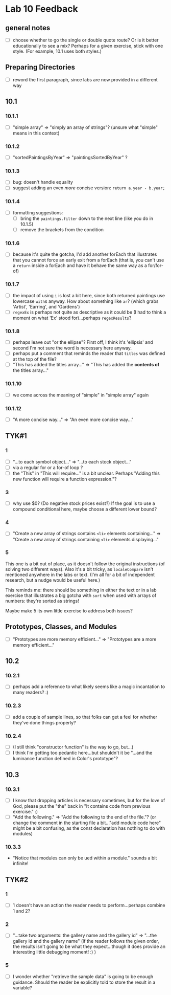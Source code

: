 # Lab 10 Feedback

## general notes

- [ ] choose whether to go the single or double quote route? Or is it better educationally to see a mix? Perhaps for a given exercise, stick with one style. (For example, 10.1 uses both styles.)

## Preparing Directories

- [ ] reword the first paragraph, since labs are now provided in a different way

## 10.1

### 10.1.1

- [ ] "simple array" => "simply an array of strings"? (unsure what "simple" means in this context)

### 10.1.2

- [ ] "sortedPaintingsByYear" => "paintingsSortedByYear" ? 

### 10.1.3

- [ ] bug: doesn't handle equality
- [ ] suggest adding an even _more_ concise version: `return a.year - b.year;`

### 10.1.4

- [ ] formatting suggestions: 
  - [ ] bring the `paintings.filter` down to the next line (like you do in 10.1.5)
  - [ ] remove the brackets from the condition

### 10.1.6

- [ ] because it's quite the gotcha, I'd add another forEach that illustrates that you cannot force an early exit from a forEach (that is, you can't use a `return` inside a forEach and have it behave the same way as a for/for-of)

### 10.1.7

- [ ] the impact of using `i` is lost a bit here, since both returned paintings use lowercase `with`s anyway. How about something like `ar`? (which grabs 'Artist', 'Earring', and 'Gardens')
- [ ] `regexEx` is perhaps not quite as descriptive as it could be (I had to think a moment on what 'Ex' stood for)...perhaps `regexResults`?

### 10.1.8

- [ ] perhaps leave out "or the ellipse"? First off, I think it's 'ellipsis' and second I'm not sure the word is necessary here anyway.
- [ ] perhaps put a comment that reminds the reader that `titles` was defined at the top of the file?
- [ ] "This has added the titles array..." => "This has added the **contents of** the titles array..."

### 10.1.10

- [ ] we come across the meaning of "simple" in "simple array" again

### 10.1.12

- [ ] "A more concise way..." => "An even more concise way..."


## TYK#1

### 1

- [ ] "...to each symbol object..." => "...to each stock object..."
- [ ] via a regular for or a for-of loop ?
- [ ] the "This" in "This will require..." is a bit unclear. Perhaps "Adding this new function will require a function expression."?

### 3

- [ ] why use $0? (Do negative stock prices exist?) If the goal is to use a compound conditional here, maybe choose a different lower bound?

### 4

- [ ] "Create a new array of strings contains `<li>` elements containing..." => "Create a new array of strings containing `<li>` elements displaying..."

### 5

This one is a bit out of place, as it doesn't follow the original instructions (of solving two different ways). Also it's a bit tricky, as `localeCompare` isn't mentioned anywhere in the labs or text. (I'm all for a bit of independent research, but a nudge would be useful here.)

This reminds me: there should be something in either the text or in a lab exercise that illustrates a big gotcha with `sort` when used with arrays of numbers: they're sorted as strings!

Maybe make 5 its own little exercise to address both issues?

## Prototypes, Classes, and Modules

- [ ] "Prototypes are more memory efficient..." => "Prototypes are a more memory efficient..."

## 10.2

### 10.2.1

- [ ] perhaps add a reference to what likely seems like a magic incantation to many readers? :) 

### 10.2.3

- [ ] add a couple of sample lines, so that folks can get a feel for whether they've done things properly?

### 10.2.4

- [ ] (I still think "constructor function" is the way to go, but...)
- [ ] I think I'm getting too pedantic here...but shouldn't it be "...and the luminance function defined in Color's prototype"?

## 10.3

### 10.3.1

- [ ] I know that dropping articles is necessary sometimes, but for the love of God, please put the "the" back in "It contains code from previous exercise." :)
- [ ] "Add the following." => "Add the following to the end of the file."? (or change the comment in the starting file a bit..."add module code here" might be a bit confusing, as the const declaration has nothing to do with modules)

### 10.3.3

- "Notice that modules can only be ued within a module." sounds a bit infinite!

## TYK#2

### 1

- [ ] 1 doesn't have an action the reader needs to perform...perhaps combine 1 and 2?

### 2

- [ ] "...take two arguments: the gallery name and the gallery id" => "...the gallery id and the gallery name"  (if the reader follows the given order, the results isn't going to be what they expect...though it does provide an interesting little debugging moment! :) )

### 5

- [ ] I wonder whether "retrieve the sample data" is going to be enough guidance. Should the reader be explicitly told to store the result in a variable?